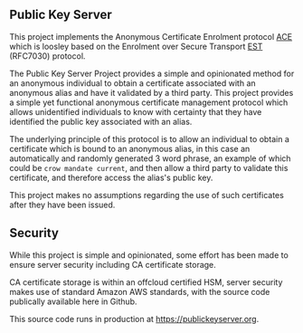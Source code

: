 ## Public Key Server

This project implements the Anonymous Certificate Enrolment protocol [ACE](https://github.com/rob-linton/publickeyserver/blob/main/ACE/ace.md) which is loosley based on the Enrolment over Secure Transport [EST](https://tools.ietf.org/html/rfc7030) (RFC7030) protocol.

The Public Key Server Project provides a simple and opinionated method for an anonymous individual to obtain a certificate associated with an anonymous alias and have it validated by a third party.  This project provides a simple yet functional anonymous certificate management protocol which allows unidentified individuals to know with certainty that they have identified the public key associated with an alias. 

The underlying principle of this protocol is to allow an individual to obtain a certificate which is bound to an anonymous alias, in this case an automatically and randomly generated 3 word phrase, an example of which could be `crow mandate current`, and then allow a third party to validate this certificate, and therefore access the alias's public key.

This project makes no assumptions regarding the use of such certificates after they have been issued.

Security
--------

While this project is simple and opinionated, some effort has been made to ensure server security including CA certificate storage.

CA certificate storage is within an offcloud certified HSM, server security makes use of standard Amazon AWS standards, with the source code publically available here in Github.

This source code runs in production at https://publickeyserver.org.




